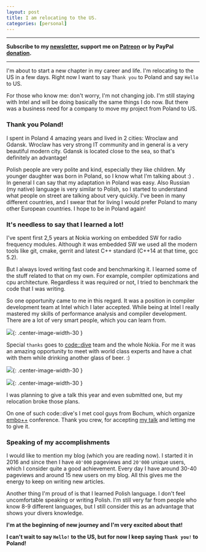 ```yaml
---
layout: post
title: I am relocating to the US.
categories: [personal]
---
```


------
**Subscribe to my [newsletter](https://products.easyperf.net/newsletter), support me on [Patreon](https://www.patreon.com/dendibakh) or by PayPal [donation](https://www.paypal.com/cgi-bin/webscr?cmd=_donations&business=TBM3NW8TKTT34&currency_code=USD&source=url).**

------

I'm about to start a new chapter in my career and life. I'm relocating to the US in a few days. Right now I want to say `Thank you` to Poland and say `Hello` to US.

For those who know me: don't worry, I'm not changing job. I'm still staying with Intel and will be doing basically the same things I do now. But there was a business need for a company to move my project from Poland to US.

### Thank you Poland!

I spent in Poland 4 amazing years and lived in 2 cities: Wroclaw and Gdansk. Wroclaw has very strong IT community and in general is a very beautiful modern city. Gdansk is located close to the sea, so that's definitely an advantage!

Polish people are very polite and kind, especially they like children. My younger daughter was born in Poland, so I know what I'm talking about :) . In general I can say that my adaptation in Poland was easy. Also Russian (my native) language is very similar to Polish, so I started to understand what people on street are talking about very quickly. I've been in many different countries, and I swear that for living I would prefer Poland to many other European countries. I hope to be in Poland again!

### It's needless to say that I learned a lot! 

I've spent first 2,5 years at Nokia working on embedded SW for radio frequency modules. Although it was embedded SW we used all the modern tools like git, cmake, gerrit and latest C++ standard (C++14 at that time, gcc 5.2).

But I always loved writing fast code and benchmarking it. I learned some of the stuff related to that on my own. For example, compiler optimizations and cpu architecture. Regardless it was required or not, I tried to benchmark the code that I was writing. 

So one opportunity came to me in this regard. It was a position in compiler development team at Intel which I later accepted. While being at Intel I really mastered my skills of performance analysis and compiler development. There are a lot of very smart people, which you can learn from.

![](/img/posts/RelocatingToUS/DenisIntel.jpg){: .center-image-width-30 }

Special `thanks` goes to [code::dive](http://codedive.pl/) team and the whole Nokia. For me it was an amazing opportunity to meet with world class experts and have a chat with them while drinking another glass of beer. :)

![](/img/posts/RelocatingToUS/Alexandrescu.jpg){: .center-image-width-30 }

![](/img/posts/RelocatingToUS/SeanParent.jpg){: .center-image-width-30 }

I was planning to give a talk this year and even submitted one, but my relocation broke those plans.

On one of such code::dive's I met cool guys from Bochum, which organize [embo++](https://www.embo.io/) conference. Thank you crew, for accepting [my talk](https://www.youtube.com/watch?v=Lxw3K37OP-w) and letting me to give it.

### Speaking of my accomplishments

I would like to mention my blog (which you are reading now). I started it in 2016 and since then I have `40'000` pageviews and `20'000` unique users, which I consider quite a good achievement. Every day I have around 30-40 pageviews and around 15 new users on my blog. All this gives me the energy to keep on writing new articles.

Another thing I'm proud of is that I learned Polish language. I don't feel uncomfortable speaking or writing Polish. I'm still very far from people who know 8-9 different languages, but I still consider this as an advantage that shows your divers knowledge.

**I'm at the beginning of new journey and I'm very excited about that!**

**I can't wait to say `Hello!` to the US, but for now I keep saying `Thank you!` to Poland!**
